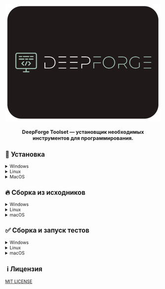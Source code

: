 <p align="center"><img src="src/Logo/MainLogo.png"></p>

  

<h3 align="center">DeepForge Toolset — установщик необходимых инструментов для программирования.</h3>

  

## 🚀 Установка

  

<details>

<summary>Windows</summary>

<a href="https://github.com/DeepForge-Technology/DeepForge-Toolset/releases/tag/v0.1_win_amd64">Скачать для amd64</a>

</details>

<details>

<summary>Linux</summary>

<a href="https://github.com/DeepForge-Technology/DeepForge-Toolset/releases/tag/v0.1_linux_amd64">Скачать для amd64</a>

</details>

<details>

<summary>MacOS</summary>

<a href="https://github.com/DeepForge-Technology/DeepForge-Toolset/releases/tag/v0.1_macos_amd64">Скачать для amd64(Intel)</a>

</details>

## 🔥 Сборка из исходников
<details>
<summary>Windows</summary>

1. Запуск скрипта

<center> 

```
git clone https://github.com/DeepForge-Technology/DeepForge-Toolset.git
cd DeepForge-Toolset
.\BuildProject.bat
```

</center>

2. Перейдите в папку сборки.
3. Перейдите в папку Windows.
4. Создайте ярлык приложения DeepForgeToolset.exe и переместите его на рабочий стол.

</details>

<details>
<summary>Linux</summary>

<center> 

```
git clone https://github.com/DeepForge-Technology/DeepForge-Toolset.git
cd DeepForge-Toolset
bash ./BuildProject.sh
```

</center>

</details>

<details>
<summary>macOS</summary>

1. Запуск скрипта

<center> 

```
git clone https://github.com/DeepForge-Technology/DeepForge-Toolset.git
cd DeepForge-Toolset
bash ./BuildProject.sh
```

</center>

2. Перейдите в папку сборки.
3. Перейдите в папку macOS.
4. Создайте ярлык приложения DeepForgeToolset и переместите его в папку «Приложения».

</details>

## ✅ Сборка и запуск тестов

<details>
<summary>Windows</summary>

<center> 

```
git clone https://github.com/DeepForge-Technology/DeepForge-Toolset.git
cd DeepForge-Toolset
.\BuildTests.bat
```

</center>

</details>

<details>
<summary>Linux</summary>

<center> 

```
git clone https://github.com/DeepForge-Technology/DeepForge-Toolset.git
cd DeepForge-Toolset
bash ./BuildTests.sh
```

</center>

</details>

<details>
<summary>macOS</summary>

<center> 

```
git clone https://github.com/DeepForge-Technology/DeepForge-Toolset.git
cd DeepForge-Toolset
bash ./BuildTests.sh
```

</center>

</details>

<!-- ## 👥 Авторы
1. @Blackflame576
2. @DeepForge-Technology -->

<!-- ## 🤖 Поддержка -->
<!-- [Email](mailto:deepforge.technology@gmail.com) -->
<!-- <center>
    <a href="mailto:deepforge.technology@gmail.com">
        <img src="LogoServices/Gmail.png" width="48">
    </a>
    <a href="https://t.me/deepforge_toolset">
        <img src="LogoServices/Telegram.png" width="40">
    </a>
</center>

## 💳 Donating

<center>
    <a href="https://boosty.to/deepforge/donate">
        <img src="LogoServices/Boosty.png" width="128">
    </a>
</center> -->

  

##  ℹ️ Лицензия
[MIT LICENSE](LICENSE)
